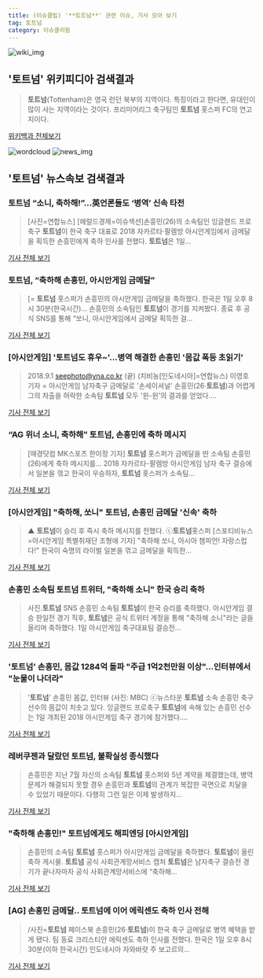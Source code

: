 ```yaml
---
title: (이슈클립) '**토트넘**' 관련 이슈, 기사 모아 보기
tag: 토트넘
category: 이슈클리핑
---
```

![wiki_img](https://user-images.githubusercontent.com/42597476/44503234-41136a80-a6d0-11e8-9071-6fc6418eafe4.png)
## **'**토트넘**'** 위키피디아 검색결과
>**토트넘**(Tottenham)은 영국 런던 북부의 지역이다. 특징이라고 한다면, 유대인이 많이 사는 지역이라는 것이다. 프리미어리그 축구팀인 **토트넘** 홋스퍼 FC의 연고지이다.

<a href="https://ko.wikipedia.org/wiki/토트넘" target="_blank">위키백과 전체보기</a>

![wordcloud](https://s3.ap-northeast-2.amazonaws.com/lyrics101-wordcloud/2018-09-02-1535823938.png)
![news_img](https://user-images.githubusercontent.com/42597476/44507050-1206f400-a6e4-11e8-8d98-7ffbfebb353f.png)
## **'**토트넘**'** 뉴스속보 검색결과
### **토트넘** “소니, 축하해!”…英언론들도 ‘병역’ 신속 타전

>[사진=연합뉴스] [헤럴드경제=이슈섹션]손흥민(26)의 소속팀인 잉글랜드 프로축구 **토트넘**이 한국 축구 대표로 2018 자카르타·팔렘방 아시안게임에서 금메달을 획득한 손흥민에게 축하 인사를 전했다. **토트넘**은 1일...

<a href="http://news.heraldcorp.com/view.php?ud=20180902000001" target="_blank">기사 전체 보기</a>

### **토트넘**, “축하해 손흥민, 아시안게임 금메달”

>[= **토트넘** 홋스퍼가 손흥민의 아시안게임 금메달을 축하했다. 한국은 1일 오후 8시 30분(한국시간)... 손흥민의 소속팀인 **토트넘**이 경기를 지켜봤다. 종료 후 공식 SNS를 통해 “쏘니, 아시안게임에서 금메달 획득한 걸...

<a href="http://www.sportalkorea.com/news/view.php?gisa_uniq=2018090123090202&section_code=20&cp=se&gomb=1" target="_blank">기사 전체 보기</a>

### [아시안게임] '**토트넘**도 휴우~'…병역 해결한 손흥민 '몸값 폭등 초읽기'

>2018.9.1 seephoto@yna.co.kr (끝) (치비농[인도네시아]=연합뉴스) 이영호 기자 = 아시안게임 남자축구 금메달로 '손세이셔널' 손흥민(26·**토트넘**)과 어렵게 그의 차출을 허락한 소속팀 **토트넘** 모두 '윈-윈'의 결과를 얻었다....

<a href="http://app.yonhapnews.co.kr/YNA/Basic/SNS/r.aspx?c=AKR20180901062400007&did=1195m" target="_blank">기사 전체 보기</a>

### “AG 위너 소니, 축하해” **토트넘**, 손흥민에 축하 메시지

>[매경닷컴 MK스포츠 한이정 기자] **토트넘** 홋스퍼가 금메달을 딴 소속팀 손흥민(26)에게 축하 메시지를... 2018 자카르타-팔렘방 아시안게임 남자 축구 결승에서 일본을 꺾고 한국이 우승하자, **토트넘** 홋스퍼가 소속팀...

<a href="http://sports.mk.co.kr/view.php?year=2018&no=551507" target="_blank">기사 전체 보기</a>

### [아시안게임] "축하해, 쏘니" **토트넘**, 손흥민 금메달 '신속' 축하

>▲ **토트넘**이 승리 후 즉시 축하 메시지를 전했다. ⓒ**토트넘**홋스퍼 [스포티비뉴스=아시안게임 특별취재단 조형애 기자] "축하해 쏘니, 아시아 챔피언! 자랑스럽다!" 한국이 숙명의 라이벌 일본을 꺾고 금메달을 획득한...

<a href="http://www.spotvnews.co.kr/?mod=news&act=articleView&idxno=234406" target="_blank">기사 전체 보기</a>

### 손흥민 소속팀 **토트넘** 트위터, "축하해 소니" 한국 승리 축하

>사진.**토트넘** SNS 손흥민 소속팀 **토트넘**이 한국 승리를 축하했다. 아시안게임 결승 한일전 경기 직후, **토트넘**은 공식 트위터 계정을 통해 "축하해 소니"라는 글을 올리며 축하했다. 1일 아시안게임 축구대표팀 결승전...

<a href="http://news.imaeil.com/Entertainments/2018090123265401246" target="_blank">기사 전체 보기</a>

### '**토트넘**' 손흥민, 몸값 1284억 돌파 "주급 1억2천만원 이상"…인터뷰에서 "눈물이 나더라"

>'**토트넘**' 손흥민 몸값, 인터뷰 (사진: MBC) ⓒ뉴스타운 **토트넘** 소속 손흥민 축구선수의 몸값이 치솟고 있다. 잉글랜드 프로축구 **토트넘**에 속해 있는 손흥민 선수는 1일 개최된 2018 아시안게임 축구 경기에 참가했다....

<a href="http://www.newstown.co.kr/news/articleView.html?idxno=338857" target="_blank">기사 전체 보기</a>

### 레버쿠젠과 달랐던 **토트넘**, 불확실성 종식했다

>손흥민은 지난 7월 자신의 소속팀 **토트넘** 홋스퍼와 5년 계약을 체결했는데, 병역 문제가 해결되지 못할 경우 손흥민과 **토트넘**의 관계가 복잡한 국면으로 치달을 수 있었기 때문이다. 다행히 그런 일은 이제 발생하지...

<a href="http://www.besteleven.com/National/news_world_01_view.asp?iBoard=13&iIDX=112937" target="_blank">기사 전체 보기</a>

### "축하해 손흥민!" **토트넘**에게도 해피엔딩 [아시안게임]

>손흥민의 소속팀 **토트넘** 훗스퍼가 아시안게임 금메달을 축하했다. **토트넘**이 올린 축하 게시물. **토트넘** 공식 사회관계망서비스 캡처 **토트넘**은 남자축구 결승전 경기가 끝나자마자 공식 사회관계망서비스에 “축하해...

<a href="http://sports.khan.co.kr/news/sk_index.html?art_id=201809020025003&sec_id=520101&pt=nv" target="_blank">기사 전체 보기</a>

### [AG] 손흥민 금메달.. **토트넘**에 이어 에릭센도 축하 인사 전해

>/사진=**토트넘** 페이스북 손흥민(26·**토트넘**)이 한국 축구 금메달로 병역 혜택을 받게 됐다. 팀 동료 크리스티안 에릭센도 축하 인사를 전했다. 한국은 1일 오후 8시 30분(이하 한국시간) 인도네시아 자와바랏 주 보고르의...

<a href="http://star.mt.co.kr/stview.php?no=2018090123563644923" target="_blank">기사 전체 보기</a>


